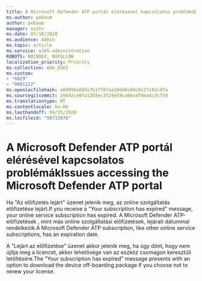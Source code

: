 ```yaml
---
title: A Microsoft Defender ATP portál elérésével kapcsolatos problémák
ms.author: pebaum
author: pebaum
manager: scotv
ms.date: 07/16/2020
ms.audience: Admin
ms.topic: article
ms.service: o365-administration
ROBOTS: NOINDEX, NOFOLLOW
localization_priority: Priority
ms.collection: Adm_O365
ms.custom:
- "6029"
- "9001222"
ms.openlocfilehash: a00096dd85e7b1ff87ea10dd8c69c8c27c02c07a
ms.sourcegitcommit: c6692ce0fa1358ec3529e59ca0ecdfdea4cdc759
ms.translationtype: MT
ms.contentlocale: hu-HU
ms.lasthandoff: 09/15/2020
ms.locfileid: "50713976"
---
```

# <a name="issues-accessing-the-microsoft-defender-atp-portal"></a><span data-ttu-id="a34cd-102">A Microsoft Defender ATP portál elérésével kapcsolatos problémák</span><span class="sxs-lookup"><span data-stu-id="a34cd-102">Issues accessing the Microsoft Defender ATP portal</span></span>

<span data-ttu-id="a34cd-103">Ha "Az előfizetés lejárt" üzenet jelenik meg, az online szolgáltatás előfizetése lejárt.</span><span class="sxs-lookup"><span data-stu-id="a34cd-103">If you receive a "Your subscription has expired" message, your online service subscription has expired.</span></span> <span data-ttu-id="a34cd-104">A Microsoft Defender ATP-előfizetések , mint más online szolgáltatási előfizetések, lejárati dátummal rendelkezik.</span><span class="sxs-lookup"><span data-stu-id="a34cd-104">A Microsoft Defender ATP subscription, like other online service subscriptions, has an expiration date.</span></span>

<span data-ttu-id="a34cd-105">A "Lejárt az előfizetése" üzenet akkor jelenik meg, ha úgy dönt, hogy nem újítja meg a licencet, akkor lehetősége van az eszköz csomagon keresztüli letöltésére.</span><span class="sxs-lookup"><span data-stu-id="a34cd-105">The "Your subscription has expired" message presents with an option to download the device off-boarding package if you choose not to renew your license.</span></span>